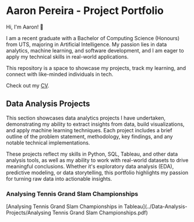 # Aaron Pereira - Project Portfolio

Hi, I'm Aaron! 👋

I am a recent graduate with a Bachelor of Computing Science (Honours) from UTS, majoring in Artificial Intelligence. My passion lies in data analytics, machine learning, and software development, and I am eager to apply my technical skills in real-world applications.

This repository is a space to showcase my projects, track my learning, and connect with like-minded individuals in tech.

Check out my [CV](/Resume.pdf).



## Data Analysis Projects

This section showcases data analytics projects I have undertaken, demonstrating my ability to extract insights from data, build visualizations, and apply machine learning techniques. Each project includes a brief outline of the problem statement, methodology, key findings, and any notable technical implementations.

These projects reflect my skills in Python, SQL, Tableau, and other data analysis tools, as well as my ability to work with real-world datasets to drive meaningful conclusions. Whether it's exploratory data analysis (EDA), predictive modeling, or data storytelling, this portfolio highlights my passion for turning raw data into actionable insights.

### Analysing Tennis Grand Slam Championships

[Analysing Tennis Grand Slam Championships in Tableau](../Data-Analysis-Projects/Analysing Tennis Grand Slam Championships.pdf)





